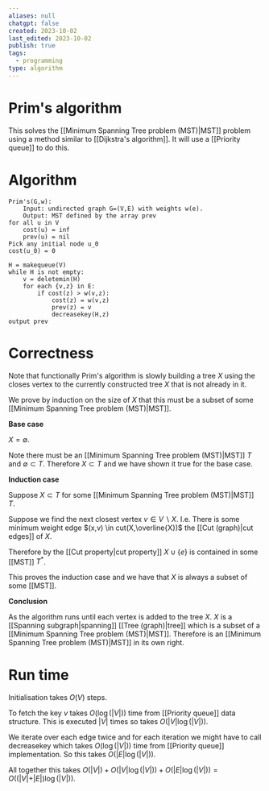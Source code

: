 ```yaml
---
aliases: null
chatgpt: false
created: 2023-10-02
last_edited: 2023-10-02
publish: true
tags:
  - programming
type: algorithm
---
```

# Prim's algorithm

This solves the [[Minimum Spanning Tree problem (MST)|MST]] problem using a method similar to [[Dijkstra's algorithm]]. It will use a [[Priority queue]] to do this.

# Algorithm

```pseudocode
Prim's(G,w):
	Input: undirected graph G=(V,E) with weights w(e).
	Output: MST defined by the array prev
for all u in V
	cost(u) = inf
	prev(u) = nil
Pick any initial node u_0
cost(u_0) = 0

H = makequeue(V)
while H is not empty:
	v = deletemin(H)
	for each {v,z} in E:
		if cost(z) > w(v,z):
			cost(z) = w(v,z)
			prev(z) = v
			decreasekey(H,z)
output prev
```

# Correctness

Note that functionally Prim's algorithm is slowly building a tree $X$ using the closes vertex to the currently constructed tree $X$ that is not already in it.

We prove by induction on the size of $X$ that this must be a subset of some [[Minimum Spanning Tree problem (MST)|MST]].

**Base case**

$X = \emptyset$.

Note there must be an [[Minimum Spanning Tree problem (MST)|MST]] $T$ and $\emptyset \subset T$. Therefore $X \subset T$ and we have shown it true for the base case.

**Induction case**

Suppose $X \subset T$ for some [[Minimum Spanning Tree problem (MST)|MST]] $T$.

Suppose we find the next closest vertex $v \in V \backslash X$. I.e. There is some minimum weight edge $(x,v) \in cut(X,\overline{X})$ the [[Cut (graph)|cut edges]] of $X$.

Therefore by the [[Cut property|cut property]] $X \cup \{e\}$ is contained in some [[MST]] $T^{\ast}$.

This proves the induction case and we have that $X$ is always a subset of some [[MST]].

**Conclusion**

As the algorithm runs until each vertex is added to the tree $X$. $X$ is a [[Spanning subgraph|spanning]] [[Tree (graph)|tree]] which is a subset of a [[Minimum Spanning Tree problem (MST)|MST]]. Therefore is an [[Minimum Spanning Tree problem (MST)|MST]] in its own right.

# Run time

Initialisation takes $O(V)$ steps.

To fetch the key $v$ takes $O(\log(\vert V \vert))$ time from [[Priority queue]] data structure. This is executed $\vert V \vert$ times so takes $O(\vert V \vert \log(\vert V \vert))$.

We iterate over each edge twice and for each iteration we might have to call decreasekey which takes $O(\log(\vert V \vert))$ time from [[Priority queue]] implementation. So this takes $O(\vert E \vert \log(\vert V \vert))$.

All together this takes $O(\vert V \vert) + O(\vert V \vert \log(\vert V \vert)) + O(\vert E \vert \log(\vert V \vert)) = O((\vert V \vert + \vert E \vert) \log(\vert V \vert))$.

